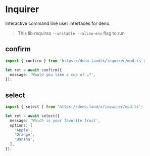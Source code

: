 # Inquirer

Interactive command line user interfaces for deno.


> This lib requires `--unstable --allow-env` flag to run

## confirm

```ts
import { confirm } from 'https://deno.land/x/inquirer/mod.ts';

let ret = await confirm({
  message: 'Would you like a cup of ☕?',
});
```

## select
```ts
import { select } from 'https://deno.land/x/inquirer/mod.ts';

let ret = await select({
  message: 'Which is your favorite fruit',
  options: [
    'Apple',
    'Orange',
    'Banana',
  ],
});
```
